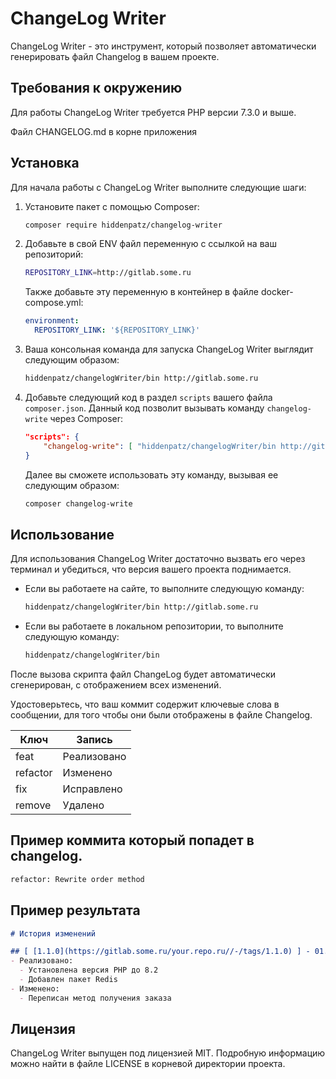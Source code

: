 # ChangeLog Writer

ChangeLog Writer - это инструмент, который позволяет автоматически генерировать файл Changelog в вашем проекте.

## Требования к окружению

Для работы ChangeLog Writer требуется PHP версии 7.3.0 и выше.

Файл CHANGELOG.md в корне приложения

## Установка

Для начала работы с ChangeLog Writer выполните следующие шаги:

1. Установите пакет с помощью Composer:

   ```bash
   composer require hiddenpatz/changelog-writer
   ```

2. Добавьте в свой ENV файл переменную с ссылкой на ваш репозиторий:

   ```bash
   REPOSITORY_LINK=http://gitlab.some.ru
   ```

   Также добавьте эту переменную в контейнер в файле docker-compose.yml:

   ```yaml
   environment:
     REPOSITORY_LINK: '${REPOSITORY_LINK}'
   ```

3. Ваша консольная команда для запуска ChangeLog Writer выглядит следующим образом:

   ```bash
   hiddenpatz/changelogWriter/bin http://gitlab.some.ru
   ```

4. Добавьте следующий код в раздел `scripts` вашего файла `composer.json`. Данный код позволит вызывать команду `changelog-write` через Composer:

   ```json
   "scripts": {
       "changelog-write": [ "hiddenpatz/changelogWriter/bin http://gitlab.some.ru" ]
   }
   ```

   Далее вы сможете использовать эту команду, вызывая ее следующим образом:

   ```bash
   composer changelog-write
   ```

## Использование

Для использования ChangeLog Writer достаточно вызвать его через терминал и убедиться, что версия вашего проекта поднимается.

* Если вы работаете на сайте, то выполните следующую команду:

   ```bash
   hiddenpatz/changelogWriter/bin http://gitlab.some.ru
   ```

* Если вы работаете в локальном репозитории, то выполните следующую команду:

   ```bash
   hiddenpatz/changelogWriter/bin
   ```

После вызова скрипта файл ChangeLog будет автоматически сгенерирован, с отображением всех изменений.

Удостоверьтесь, что ваш коммит содержит ключевые слова в сообщении, для того чтобы они были отображены в файле Changelog.

| Ключ     | Запись      |
|----------|-------------|
| feat     | Реализовано |
| refactor | Изменено    |
| fix      | Исправлено  |
| remove   | Удалено     |

## Пример коммита который попадет в changelog.

   ```bash
   refactor: Rewrite order method
   ```

## Пример результата

```md
# История изменений

## [ [1.1.0](https://gitlab.some.ru/your.repo.ru//-/tags/1.1.0) ] - 01.01.2023
- Реализовано:
  - Установлена версия РНР до 8.2
  - Добавлен пакет Redis
- Изменено:
  - Переписан метод получения заказа
```

## Лицензия

ChangeLog Writer выпущен под лицензией MIT. Подробную информацию можно найти в файле LICENSE в корневой директории проекта.